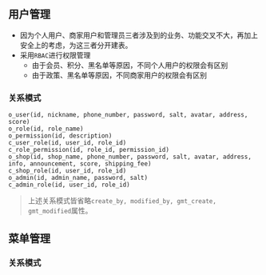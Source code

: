 ## 用户管理
- 因为个人用户、商家用户和管理员三者涉及到的业务、功能交叉不大，再加上安全上的考虑，为这三者分开建表。
- 采用`RBAC`进行权限管理
	- 由于会员、积分、黑名单等原因，不同个人用户的权限会有区别
	- 由于政策、黑名单等原因，不同商家用户的权限会有区别
### 关系模式
```
o_user(id, nickname, phone_number, password, salt, avatar, address, score)
o_role(id, role_name)
o_permission(id, description)
c_user_role(id, user_id, role_id)
c_role_permission(id, role_id, permission_id)
o_shop(id, shop_name, phone_number, password, salt, avatar, address, info, announcement, score, shipping_fee)
c_shop_role(id, user_id, role_id)
o_admin(id, admin_name, password, salt)
c_admin_role(id, user_id, role_id)
```
> 上述关系模式皆省略`create_by, modified_by, gmt_create, gmt_modified`属性。

## 菜单管理
### 关系模式

<!--stackedit_data:
eyJoaXN0b3J5IjpbMTM3MDkzNzA0MywxNDIwOTc2MDg5LC03Mj
I4MDQyNDUsLTIxMjM4NzYwMzEsLTE3MTgyMTQxNSwtMTY5ODA4
NDkxNCwtMTg1MzY4MTA0MCwxNjQxOTY3NTgyLDIxMTYxNTMwOD
YsLTE5MjE0MjE2OTZdfQ==
-->